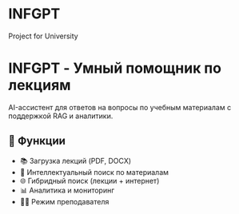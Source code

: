 # INFGPT
Project for University
# INFGPT - Умный помощник по лекциям

AI-ассистент для ответов на вопросы по учебным материалам с поддержкой RAG и аналитики.

## 🚀 Функции

- 📚 Загрузка лекций (PDF, DOCX)
- 🤖 Интеллектуальный поиск по материалам
- 🌐 Гибридный поиск (лекции + интернет)
- 📊 Аналитика и мониторинг
- 👨‍🏫 Режим преподавателя
